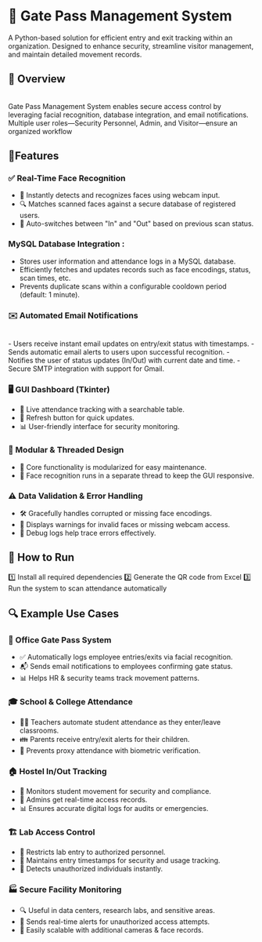# 🚪 Gate Pass Management System
A Python-based solution for efficient entry and exit tracking within an organization. Designed to enhance security, streamline visitor management, and maintain detailed movement records.

## 📌 Overview
<br>
Gate Pass Management System enables secure access control by leveraging facial recognition, database integration, and email notifications. Multiple user roles—Security Personnel, Admin, and Visitor—ensure an organized workflow
<br>

## 🎯Features
  
### ✅ Real-Time Face Recognition
- 🚀 Instantly detects and recognizes faces using webcam input.
- 🔍 Matches scanned faces against a secure database of registered users.
- 🔄 Auto-switches between "In" and "Out" based on previous scan status.


###  MySQL Database Integration : <br>
- Stores user information and attendance logs in a MySQL database.
- Efficiently fetches and updates records such as face encodings, status, scan times, etc.
- Prevents duplicate scans within a configurable cooldown period (default: 1 minute).

###  ✉️ Automated Email Notifications
 <br>
- Users receive instant email updates on entry/exit status with timestamps.
- Sends automatic email alerts to users upon successful recognition.
- Notifies the user of status updates (In/Out) with current date and time.
- Secure SMTP integration with support for Gmail.

### 🖥️ GUI Dashboard (Tkinter)
- 📌 Live attendance tracking with a searchable table.
- 🔄 Refresh button for quick updates.
- 📊 User-friendly interface for security monitoring.
### 🔧 Modular & Threaded Design
- 📂 Core functionality is modularized for easy maintenance.
- 🚀 Face recognition runs in a separate thread to keep the GUI responsive.
### ⚠️ Data Validation & Error Handling
- 🛠️ Gracefully handles corrupted or missing face encodings.
- 🚨 Displays warnings for invalid faces or missing webcam access.
- 📝 Debug logs help trace errors effectively.

## 🚀 How to Run
1️⃣ Install all required dependencies
2️⃣ Generate the QR code from Excel
3️⃣ Run the system to scan attendance automatically

## 🔍 Example Use Cases
### 🏢 Office Gate Pass System
- ✅ Automatically logs employee entries/exits via facial recognition.
- 📬 Sends email notifications to employees confirming gate status.
- 📊 Helps HR & security teams track movement patterns.
### 🎓 School & College Attendance
- 👩‍🏫 Teachers automate student attendance as they enter/leave classrooms.
- 👪 Parents receive entry/exit alerts for their children.
- 🚫 Prevents proxy attendance with biometric verification.
### 🏠 Hostel In/Out Tracking
- 🏫 Monitors student movement for security and compliance.
- 📜 Admins get real-time access records.
- 📊 Ensures accurate digital logs for audits or emergencies.
### 🏗️ Lab Access Control
- 🔐 Restricts lab entry to authorized personnel.
- 📜 Maintains entry timestamps for security and usage tracking.
- 🛑 Detects unauthorized individuals instantly.
### 🏭 Secure Facility Monitoring
- 🔍 Useful in data centers, research labs, and sensitive areas.
- 🚨 Sends real-time alerts for unauthorized access attempts.
- 🔄 Easily scalable with additional cameras & face records.



